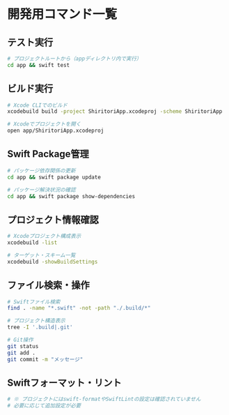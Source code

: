 # 開発用コマンド一覧

## テスト実行
```bash
# プロジェクトルートから（appディレクトリ内で実行）
cd app && swift test
```

## ビルド実行
```bash
# Xcode CLIでのビルド
xcodebuild build -project ShiritoriApp.xcodeproj -scheme ShiritoriApp

# Xcodeでプロジェクトを開く
open app/ShiritoriApp.xcodeproj
```

## Swift Package管理
```bash
# パッケージ依存関係の更新
cd app && swift package update

# パッケージ解決状況の確認
cd app && swift package show-dependencies
```

## プロジェクト情報確認
```bash
# Xcodeプロジェクト構成表示
xcodebuild -list

# ターゲット・スキーム一覧
xcodebuild -showBuildSettings
```

## ファイル検索・操作
```bash
# Swiftファイル検索
find . -name "*.swift" -not -path "./.build/*"

# プロジェクト構造表示
tree -I '.build|.git'

# Git操作
git status
git add .
git commit -m "メッセージ"
```

## Swiftフォーマット・リント
```bash
# ※ プロジェクトにはswift-formatやSwiftLintの設定は確認されていません
# 必要に応じて追加設定が必要
```